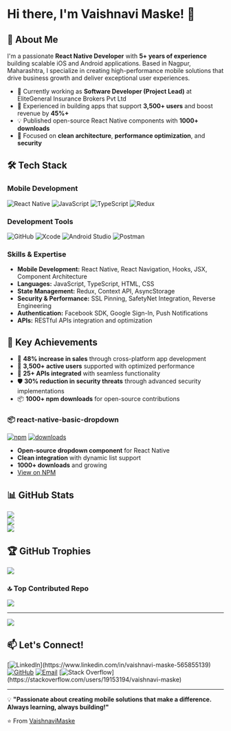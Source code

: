 # Hi there, I'm Vaishnavi Maske! 👋

## 🚀 About Me

I'm a passionate **React Native Developer** with **5+ years of experience** building scalable iOS and Android applications. Based in Nagpur, Maharashtra, I specialize in creating high-performance mobile solutions that drive business growth and deliver exceptional user experiences.

- 🔭 Currently working as **Software Developer (Project Lead)** at EliteGeneral Insurance Brokers Pvt Ltd
- 🌱 Experienced in building apps that support **3,500+ users** and boost revenue by **45%+**
- 💡 Published open-source React Native components with **1000+ downloads**
- 🎯 Focused on **clean architecture**, **performance optimization**, and **security**

## 🛠️ Tech Stack

### Mobile Development
![React Native](https://img.shields.io/badge/React_Native-20232A?style=for-the-badge&logo=react&logoColor=61DAFB)
![JavaScript](https://img.shields.io/badge/JavaScript-F7DF1E?style=for-the-badge&logo=javascript&logoColor=black)
![TypeScript](https://img.shields.io/badge/TypeScript-007ACC?style=for-the-badge&logo=typescript&logoColor=white)
![Redux](https://img.shields.io/badge/Redux-593D88?style=for-the-badge&logo=redux&logoColor=white)

### Development Tools
![GitHub](https://img.shields.io/badge/GitHub-100000?style=for-the-badge&logo=github&logoColor=white)
![Xcode](https://img.shields.io/badge/Xcode-007ACC?style=for-the-badge&logo=Xcode&logoColor=white)
![Android Studio](https://img.shields.io/badge/Android_Studio-3DDC84?style=for-the-badge&logo=android-studio&logoColor=white)
![Postman](https://img.shields.io/badge/Postman-FF6C37?style=for-the-badge&logo=postman&logoColor=white)

### Skills & Expertise
- **Mobile Development:** React Native, React Navigation, Hooks, JSX, Component Architecture
- **Languages:** JavaScript, TypeScript, HTML, CSS
- **State Management:** Redux, Context API, AsyncStorage
- **Security & Performance:** SSL Pinning, SafetyNet Integration, Reverse Engineering
- **Authentication:** Facebook SDK, Google Sign-In, Push Notifications
- **APIs:** RESTful APIs integration and optimization

## 🎯 Key Achievements

- 🚀 **48% increase in sales** through cross-platform app development
- 👥 **3,500+ active users** supported with optimized performance
- 📱 **25+ APIs integrated** with seamless functionality
- 🛡️ **30% reduction in security threats** through advanced security implementations
- 📦 **1000+ npm downloads** for open-source contributions

### 📦 react-native-basic-dropdown
[![npm](https://img.shields.io/npm/v/react-native-basic-dropdown?style=flat-square)](https://www.npmjs.com/package/react-native-basic-dropdown)
[![downloads](https://img.shields.io/npm/dt/react-native-basic-dropdown?style=flat-square)](https://www.npmjs.com/package/react-native-basic-dropdown)

- **Open-source dropdown component** for React Native
- **Clean integration** with dynamic list support
- **1000+ downloads** and growing
- [View on NPM](https://www.npmjs.com/package/react-native-basic-dropdown)

## 📊 GitHub Stats
![](https://github-readme-stats.vercel.app/api?username=vaish8529&theme=dark&hide_border=false&include_all_commits=true&count_private=true)<br/>
![](https://nirzak-streak-stats.vercel.app/?user=vaish8529&theme=dark&hide_border=false)<br/>
![](https://github-readme-stats.vercel.app/api/top-langs/?username=vaish8529&theme=dark&hide_border=false&include_all_commits=true&count_private=true&layout=compact)

## 🏆 GitHub Trophies
![](https://github-profile-trophy.vercel.app/?username=vaish8529&theme=radical&no-frame=false&no-bg=false&margin-w=4)

### 🔝 Top Contributed Repo
![](https://github-contributor-stats.vercel.app/api?username=vaish8529&limit=5&theme=dark&combine_all_yearly_contributions=true)

---
[![](https://visitcount.itsvg.in/api?id=vaish8529&icon=0&color=0)](https://visitcount.itsvg.in)

<!-- Proudly created with GPRM ( https://gprm.itsvg.in ) -->

## 📫 Let's Connect!
[![LinkedIn]([https://img.shields.io/badge/LinkedIn-%230077B5.svg?logo=linkedin&logoColor=white](https://img.shields.io/badge/LinkedIn-0077B5?style=for-the-badge&logo=linkedin&logoColor=white))](https://www.linkedin.com/in/vaishnavi-maske-565855139) 
[![GitHub](https://img.shields.io/badge/GitHub-100000?style=for-the-badge&logo=github&logoColor=white)](https://github.com/vaish8529)
[![Email](https://img.shields.io/badge/Email-D14836?style=for-the-badge&logo=gmail&logoColor=white)](mailto:vaishnavi.g.maske@gmail.com)
[![Stack Overflow]([https://img.shields.io/badge/-Stackoverflow-FE7A16?logo=stack-overflow&logoColor=white](https://img.shields.io/badge/Stack_Overflow-FE7A16?style=for-the-badge&logo=stack-overflow&logoColor=white))](https://stackoverflow.com/users/19153194/vaishnavi-maske) 

---

💡 **"Passionate about creating mobile solutions that make a difference. Always learning, always building!"**

⭐️ From [VaishnaviMaske](https://github.com/vaish8529)
